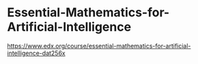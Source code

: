 # Essential-Mathematics-for-Artificial-Intelligence
https://www.edx.org/course/essential-mathematics-for-artificial-intelligence-dat256x
